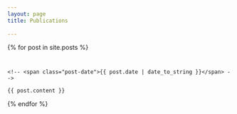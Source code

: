 ```yaml
---
layout: page
title: Publications
 
---
```


 
<div class="posts">
  {% for post in site.posts %}
  <div class="post">
    <h1 class="post-title">
     <!--  <a href="{{ post.url }}">
        {{ post.title }}
      </a> -->
    </h1>

    <!-- <span class="post-date">{{ post.date | date_to_string }}</span> -->

    {{ post.content }}
  </div>
  {% endfor %}
</div>

<!-- <div class="pagination">
  {% if paginator.next_page %}
    <a class="pagination-item older" href="{{ site.baseurl }}page{{paginator.next_page}}">Older</a>
  {% else %}
    <span class="pagination-item older">Older</span>
  {% endif %}
  {% if paginator.previous_page %}
    {% if paginator.page == 2 %}
      <a class="pagination-item newer" href="{{ site.baseurl }}">Newer</a>
    {% else %}
      <a class="pagination-item newer" href="{{ site.baseurl }}page{{paginator.previous_page}}">Newer</a>
    {% endif %}
  {% else %}
    <span class="pagination-item newer">Newer</span>
  {% endif %}
</div> -->